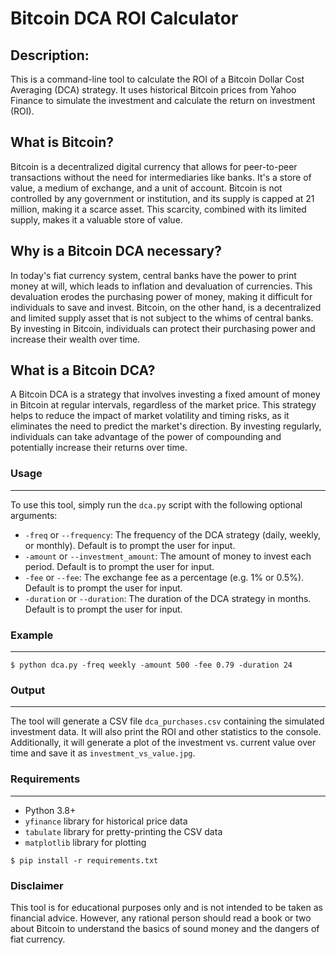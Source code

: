 # Bitcoin DCA ROI Calculator

## Description: 
This is a command-line tool to calculate the ROI of a Bitcoin Dollar Cost Averaging (DCA) strategy. It uses historical Bitcoin prices from Yahoo Finance to simulate the investment and calculate the return on investment (ROI).

## **What is Bitcoin?**

Bitcoin is a decentralized digital currency that allows for peer-to-peer transactions without the need for intermediaries like banks. It's a store of value, a medium of exchange, and a unit of account. Bitcoin is not controlled by any government or institution, and its supply is capped at 21 million, making it a scarce asset. This scarcity, combined with its limited supply, makes it a valuable store of value.

## **Why is a Bitcoin DCA necessary?**

In today's fiat currency system, central banks have the power to print money at will, which leads to inflation and devaluation of currencies. This devaluation erodes the purchasing power of money, making it difficult for individuals to save and invest. Bitcoin, on the other hand, is a decentralized and limited supply asset that is not subject to the whims of central banks. By investing in Bitcoin, individuals can protect their purchasing power and increase their wealth over time.

## **What is a Bitcoin DCA?**

A Bitcoin DCA is a strategy that involves investing a fixed amount of money in Bitcoin at regular intervals, regardless of the market price. This strategy helps to reduce the impact of market volatility and timing risks, as it eliminates the need to predict the market's direction. By investing regularly, individuals can take advantage of the power of compounding and potentially increase their returns over time.

### Usage

---

To use this tool, simply run the `dca.py` script with the following optional arguments:

- `-freq` or `--frequency`: The frequency of the DCA strategy (daily, weekly, or monthly). Default is to prompt the user for input.
- `-amount` or `--investment_amount`: The amount of money to invest each period. Default is to prompt the user for input.
- `-fee` or `--fee`: The exchange fee as a percentage (e.g. 1% or 0.5%). Default is to prompt the user for input.
- `-duration` or `--duration`: The duration of the DCA strategy in months. Default is to prompt the user for input.

### Example

---

```
$ python dca.py -freq weekly -amount 500 -fee 0.79 -duration 24
```

### Output

---

The tool will generate a CSV file `dca_purchases.csv` containing the simulated investment data. It will also print the ROI and other statistics to the console. Additionally, it will generate a plot of the investment vs. current value over time and save it as `investment_vs_value.jpg`.

### Requirements

---

- Python 3.8+
- `yfinance` library for historical price data
- `tabulate` library for pretty-printing the CSV data
- `matplotlib` library for plotting

```
$ pip install -r requirements.txt
```

### Disclaimer
This tool is for educational purposes only and is not intended to be taken as financial advice. However, any rational person should read a book or two about Bitcoin to understand the basics of sound money and the dangers of fiat currency.
